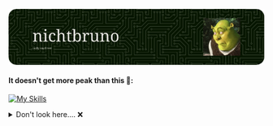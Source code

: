 ![Header](./github-header-image.png)

#### It doesn't get more peak than this 🤫:
[![My Skills](https://skillicons.dev/icons?i=c,zig,lua,r,latex)](https://skillicons.dev)

<details>
  <summary>Don't look here.... ❌</summary>
  
  ### I use vim btw 🗿
</details>
